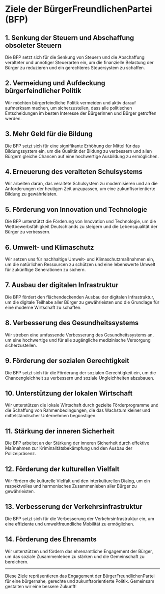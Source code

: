 # Ziele der BürgerFreundlichenPartei (BFP)

## 1. Senkung der Steuern und Abschaffung obsoleter Steuern
Die BFP setzt sich für die Senkung von Steuern und die Abschaffung veralteter und unnötiger Steuerarten ein, um die finanzielle Belastung der Bürger zu reduzieren und ein gerechteres Steuersystem zu schaffen.

## 2. Vermeidung und Aufdeckung bürgerfeindlicher Politik
Wir möchten bürgerfeindliche Politik vermeiden und aktiv darauf aufmerksam machen, um sicherzustellen, dass alle politischen Entscheidungen im besten Interesse der Bürgerinnen und Bürger getroffen werden.

## 3. Mehr Geld für die Bildung
Die BFP setzt sich für eine signifikante Erhöhung der Mittel für das Bildungssystem ein, um die Qualität der Bildung zu verbessern und allen Bürgern gleiche Chancen auf eine hochwertige Ausbildung zu ermöglichen.

## 4. Erneuerung des veralteten Schulsystems
Wir arbeiten daran, das veraltete Schulsystem zu modernisieren und an die Anforderungen der heutigen Zeit anzupassen, um eine zukunftsorientierte Bildung zu gewährleisten.

## 5. Förderung von Innovation und Technologie
Die BFP unterstützt die Förderung von Innovation und Technologie, um die Wettbewerbsfähigkeit Deutschlands zu steigern und die Lebensqualität der Bürger zu verbessern.

## 6. Umwelt- und Klimaschutz
Wir setzen uns für nachhaltige Umwelt- und Klimaschutzmaßnahmen ein, um die natürlichen Ressourcen zu schützen und eine lebenswerte Umwelt für zukünftige Generationen zu sichern.

## 7. Ausbau der digitalen Infrastruktur
Die BFP fördert den flächendeckenden Ausbau der digitalen Infrastruktur, um die digitale Teilhabe aller Bürger zu gewährleisten und die Grundlage für eine moderne Wirtschaft zu schaffen.

## 8. Verbesserung des Gesundheitssystems
Wir streben eine umfassende Verbesserung des Gesundheitssystems an, um eine hochwertige und für alle zugängliche medizinische Versorgung sicherzustellen.

## 9. Förderung der sozialen Gerechtigkeit
Die BFP setzt sich für die Förderung der sozialen Gerechtigkeit ein, um die Chancengleichheit zu verbessern und soziale Ungleichheiten abzubauen.

## 10. Unterstützung der lokalen Wirtschaft
Wir unterstützen die lokale Wirtschaft durch gezielte Förderprogramme und die Schaffung von Rahmenbedingungen, die das Wachstum kleiner und mittelständischer Unternehmen begünstigen.

## 11. Stärkung der inneren Sicherheit
Die BFP arbeitet an der Stärkung der inneren Sicherheit durch effektive Maßnahmen zur Kriminalitätsbekämpfung und den Ausbau der Polizeipräsenz.

## 12. Förderung der kulturellen Vielfalt
Wir fördern die kulturelle Vielfalt und den interkulturellen Dialog, um ein respektvolles und harmonisches Zusammenleben aller Bürger zu gewährleisten.

## 13. Verbesserung der Verkehrsinfrastruktur
Die BFP setzt sich für die Verbesserung der Verkehrsinfrastruktur ein, um eine effiziente und umweltfreundliche Mobilität zu ermöglichen.

## 14. Förderung des Ehrenamts
Wir unterstützen und fördern das ehrenamtliche Engagement der Bürger, um das soziale Zusammenleben zu stärken und die Gemeinschaft zu bereichern.

---

Diese Ziele repräsentieren das Engagement der BürgerFreundlichenPartei für eine bürgernahe, gerechte und zukunftsorientierte Politik. Gemeinsam gestalten wir eine bessere Zukunft!
